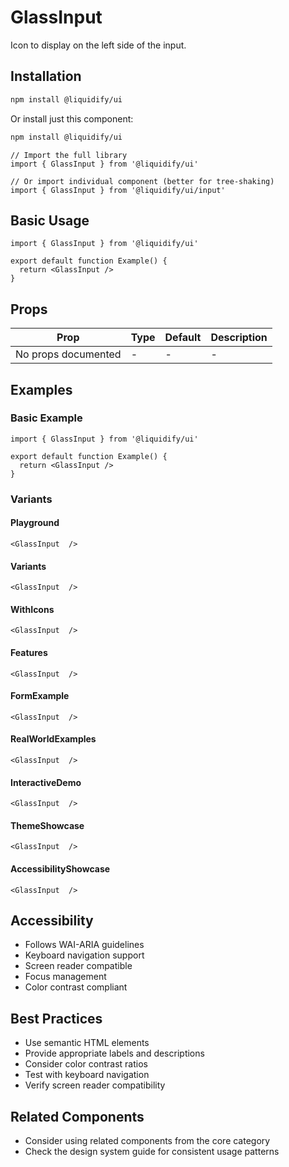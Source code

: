 # GlassInput

Icon to display on the left side of the input.

## Installation

```bash
npm install @liquidify/ui
```

Or install just this component:

```bash
npm install @liquidify/ui
```

```tsx
// Import the full library
import { GlassInput } from '@liquidify/ui'

// Or import individual component (better for tree-shaking)
import { GlassInput } from '@liquidify/ui/input'
```

## Basic Usage

```tsx
import { GlassInput } from '@liquidify/ui'

export default function Example() {
  return <GlassInput />
}
```

## Props

| Prop | Type | Default | Description |
|------|------|---------|-------------|
| No props documented | - | - | - |

## Examples

### Basic Example

```tsx
import { GlassInput } from '@liquidify/ui'

export default function Example() {
  return <GlassInput />
}
```

### Variants

#### Playground

```tsx
<GlassInput  />
```

#### Variants

```tsx
<GlassInput  />
```

#### WithIcons

```tsx
<GlassInput  />
```

#### Features

```tsx
<GlassInput  />
```

#### FormExample

```tsx
<GlassInput  />
```

#### RealWorldExamples

```tsx
<GlassInput  />
```

#### InteractiveDemo

```tsx
<GlassInput  />
```

#### ThemeShowcase

```tsx
<GlassInput  />
```

#### AccessibilityShowcase

```tsx
<GlassInput  />
```



## Accessibility

- Follows WAI-ARIA guidelines
- Keyboard navigation support
- Screen reader compatible
- Focus management
- Color contrast compliant

## Best Practices

- Use semantic HTML elements
- Provide appropriate labels and descriptions
- Consider color contrast ratios
- Test with keyboard navigation
- Verify screen reader compatibility

## Related Components

- Consider using related components from the core category
- Check the design system guide for consistent usage patterns

